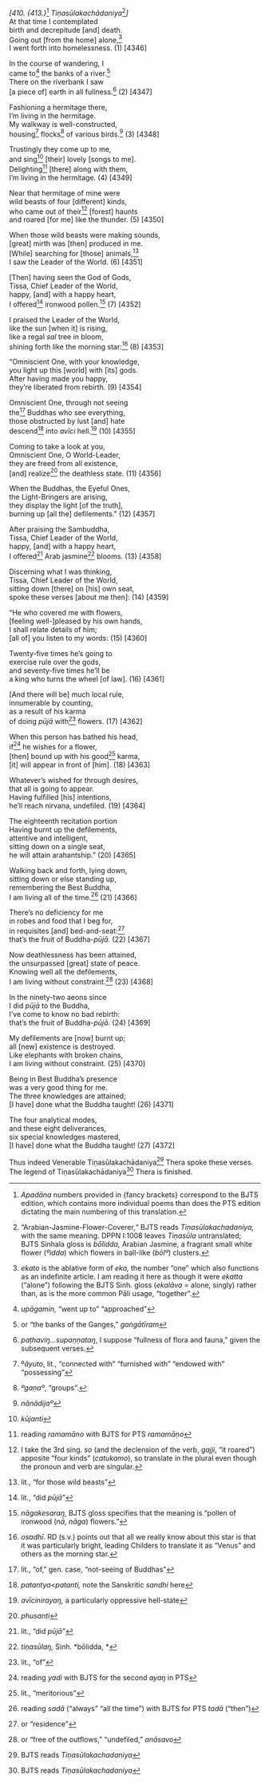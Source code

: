 *\[410. {413.}*[^1] *Tiṇasūlakachādaniya*[^2]*\]*  
At that time I contemplated  
birth and decrepitude \[and\] death.  
Going out \[from the home\] alone,[^3]  
I went forth into homelessness. (1) \[4346\]

In the course of wandering, I  
came to[^4] the banks of a river.[^5]  
There on the riverbank I saw  
\[a piece of\] earth in all fullness.[^6] (2) \[4347\]

Fashioning a hermitage there,  
I’m living in the hermitage.  
My walkway is well-constructed,  
housing[^7] flocks[^8] of various birds.[^9] (3) \[4348\]

Trustingly they come up to me,  
and sing[^10] \[their\] lovely \[songs to me\].  
Delighting[^11] \[there\] along with them,  
I’m living in the hermitage. (4) \[4349\]

Near that hermitage of mine were  
wild beasts of four \[different\] kinds,  
who came out of their[^12] \[forest\] haunts  
and roared \[for me\] like the thunder. (5) \[4350\]

When those wild beasts were making sounds,  
\[great\] mirth was \[then\] produced in me.  
\[While\] searching for \[those\] animals,[^13]  
I saw the Leader of the World. (6) \[4351\]

\[Then\] having seen the God of Gods,  
Tissa, Chief Leader of the World,  
happy, \[and\] with a happy heart,  
I offered[^14] ironwood pollen.[^15] (7) \[4352\]

I praised the Leader of the World,  
like the sun \[when it\] is rising,  
like a regal *sal* tree in bloom,  
shining forth like the morning star:[^16] (8) \[4353\]

“Omniscient One, with your knowledge,  
you light up this \[world\] with \[its\] gods.  
After having made you happy,  
they’re liberated from rebirth. (9) \[4354\]

Omniscient One, through not seeing  
the[^17] Buddhas who see everything,  
those obstructed by lust \[and\] hate  
descend[^18] into *avīci* hell.[^19] (10) \[4355\]

Coming to take a look at you,  
Omniscient One, O World-Leader,  
they are freed from all existence,  
\[and\] realize[^20] the deathless state. (11) \[4356\]

When the Buddhas, the Eyeful Ones,  
the Light-Bringers are arising,  
they display the light \[of the truth\],  
burning up \[all the\] defilements.” (12) \[4357\]

After praising the Sambuddha,  
Tissa, Chief Leader of the World,  
happy, \[and\] with a happy heart,  
I offered[^21] Arab jasmine[^22] blooms. (13) \[4358\]

Discerning what I was thinking,  
Tissa, Chief Leader of the World,  
sitting down \[there\] on \[his\] own seat,  
spoke these verses \[about me then\]: (14) \[4359\]

“He who covered me with flowers,  
\[feeling well-\]pleased by his own hands,  
I shall relate details of him;  
\[all of\] you listen to my words: (15) \[4360\]

Twenty-five times he’s going to  
exercise rule over the gods,  
and seventy-five times he’ll be  
a king who turns the wheel \[of law\]. (16) \[4361\]

\[And there will be\] much local rule,  
innumerable by counting,  
as a result of his karma  
of doing *pūjā* with[^23] flowers. (17) \[4362\]

When this person has bathed his head,  
if[^24] he wishes for a flower,  
\[then\] bound up with his good[^25] karma,  
\[it\] will appear in front of \[him\]. (18) \[4363\]

Whatever’s wished for through desires,  
that all is going to appear.  
Having fulfilled \[his\] intentions,  
he’ll reach nirvana, undefiled. (19) \[4364\]

The eighteenth recitation portion  
Having burnt up the defilements,  
attentive and intelligent,  
sitting down on a single seat,  
he will attain arahantship.” (20) \[4365\]

Walking back and forth, lying down,  
sitting down or else standing up,  
remembering the Best Buddha,  
I am living all of the time.[^26] (21) \[4366\]

There’s no deficiency for me  
in robes and food that I beg for,  
in requisites \[and\] bed-and-seat:[^27]  
that’s the fruit of Buddha-*pūjā.* (22) \[4367\]

Now deathlessness has been attained,  
the unsurpassed \[great\] state of peace.  
Knowing well all the defilements,  
I am living without constraint.[^28] (23) \[4368\]

In the ninety-two aeons since  
I did *pūjā* to the Buddha,  
I’ve come to know no bad rebirth:  
that’s the fruit of Buddha-*pūjā.* (24) \[4369\]

My defilements are \[now\] burnt up;  
all \[new\] existence is destroyed.  
Like elephants with broken chains,  
I am living without constraint. (25) \[4370\]

Being in Best Buddha’s presence  
was a very good thing for me.  
The three knowledges are attained;  
\[I have\] done what the Buddha taught! (26) \[4371\]

The four analytical modes,  
and these eight deliverances,  
six special knowledges mastered,  
\[I have\] done what the Buddha taught! (27) \[4372\]

Thus indeed Venerable Tiṇasūlakachādaniya[^29] Thera spoke these verses.  
The legend of Tiṇasūlakachādaniya[^30] Thera is finished.

[^1]: *Apadāna* numbers provided in {fancy brackets} correspond to the
    BJTS edition, which contains more individual poems than does the PTS
    edition dictating the main numbering of this translation.

[^2]: “Arabian-Jasmine-Flower-Coverer,“ BJTS reads
    *Tiṇasūlakachadaniya,* with the same meaning. DPPN I:1008 leaves
    *Tiṇasūla* untranslated; BJTS Sinhala gloss is *bōlidda,* Arabian
    Jasmine, a fragrant small white flower (*ºidda*) which flowers in
    ball-like (*bōlº*) clusters.

[^3]: *ekato* is the ablative form of *eka,* the number “one” which also
    functions as an indefinite article. I am reading it here as though
    it were *ekatta* (“alone”) following the BJTS Sinh. gloss (*ekalāva*
    = alone, singly) rather than, as is the more common Pāli usage,
    “together”.

[^4]: *upāgamin,* “went up to” “approached”

[^5]: or “the banks of the Ganges,” *gaṅgātīram*

[^6]: *paṭhaviŋ...supaṇṇataŋ*, I suppose “fullness of flora and fauna,”
    given the subsequent verses.

[^7]: º*āyuto*, lit., “connected with” “furnished with” “endowed with”
    “possessing”

[^8]: *ºgaṇaº*, “groups”.

[^9]: *nānādijaº*

[^10]: *kūjanti*

[^11]: reading *ramamāno* with BJTS for PTS *ramamāṇo*

[^12]: I take the 3rd sing. *so* (and the declension of the verb,
    *gajji*, “it roared”) apposite “four kinds” (*catukamo*), so
    translate in the plural even though the pronoun and verb are
    singular.

[^13]: lit., “for those wild beasts”

[^14]: lit., “did *pūjā*”

[^15]: *nāgakesaraŋ,* BJTS gloss specifies that the meaning is “pollen
    of ironwood (*nā, nāga*) flowers.”

[^16]: *osadhī*. RD (s.v.) points out that all we really know about this
    star is that it was particularly bright, leading Childers to
    translate it as “Venus” and others as the morning star.

[^17]: lit., “of,” gen. case, “not-seeing of Buddhas”

[^18]: *patantya&lt;patanti,* note the Sanskritic *sandhi* here

[^19]: *avīcinirayaŋ,* a particularly oppressive hell-state

[^20]: *phusanti*

[^21]: lit., “did *pūjā”*

[^22]: *tiṇasūlaŋ,* Sinh. *bōlidda, *

[^23]: lit., “of”

[^24]: reading *yadi* with BJTS for the second *ayaŋ* in PTS

[^25]: lit., “meritorious”

[^26]: reading *sadā* (“always” “all the time”) with BJTS for PTS *tadā*
    (“then”)

[^27]: or “residence”

[^28]: or “free of the outflows,” “undefiled,” *anāsavo*

[^29]: BJTS reads *Tiṇasūlakachadaniya*

[^30]: BJTS reads *Tiṇasūlakachadaniya*
